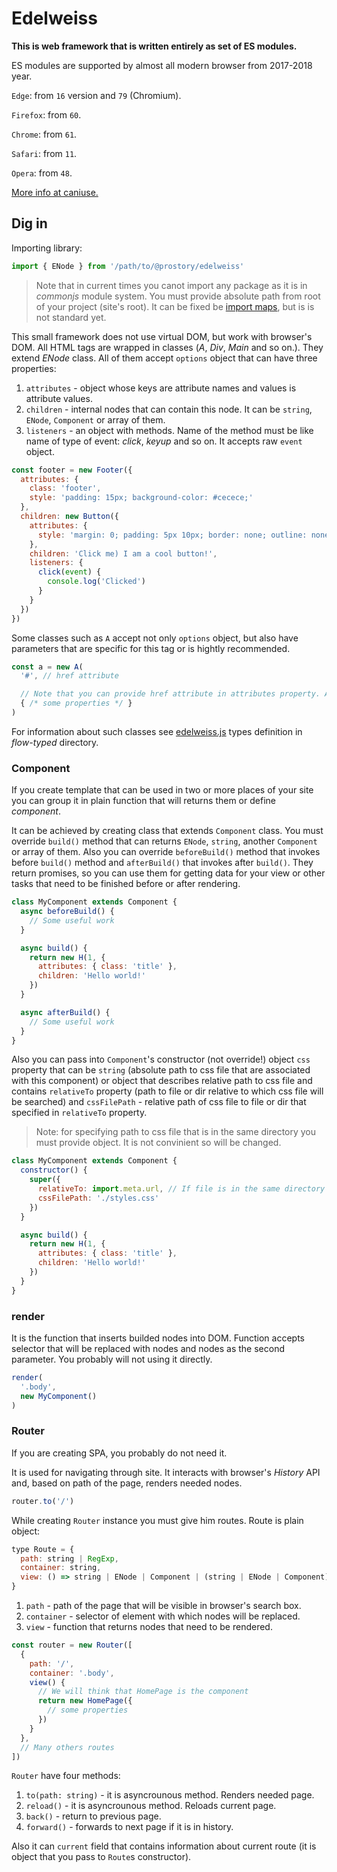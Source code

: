 # Edelweiss

**This is web framework that is written entirely as set of ES modules.**

ES modules are supported by almost all modern browser from 2017-2018 year.

`Edge`: from `16` version and `79` (Chromium).

`Firefox`: from `60`.

`Chrome`: from `61`.

`Safari`: from `11`.

`Opera`: from `48`.

[More info at caniuse.](https://caniuse.com/#search=es%20modules)

## Dig in

Importing library:

```javascript
import { ENode } from '/path/to/@prostory/edelweiss'
```

> Note that in current times you canot import any package as it is in *commonjs* module system. You must provide absolute path from root of your project (site's root). It can be fixed be [import maps](https://github.com/WICG/import-maps), but is is not standard yet.

This small framework does not use virtual DOM, but work with browser's DOM. All HTML tags are wrapped in classes (*A*, *Div*, *Main* and so on.). They extend *ENode* class.
All of them accept `options` object that can have three properties: 

1. `attributes` - object whose keys are attribute names and values is attribute values.
2. `children` - internal nodes that can contain this node. It can be `string`, `ENode`, `Component` or array of them.
3. `listeners` - an object with methods. Name of the method must be like name of type of event: *click*, *keyup* and so on. It accepts raw `event` object.

```javascript
const footer = new Footer({
  attributes: {
    class: 'footer',
    style: 'padding: 15px; background-color: #cecece;'
  },
  children: new Button({
    attributes: {
      style: 'margin: 0; padding: 5px 10px; border: none; outline: none; background-color: blue; color: black;'
    },
    children: 'Click me) I am a cool button!',
    listeners: {
      click(event) {
        console.log('Clicked')
      }
    }
  })
})
```

Some classes such as `A` accept not only `options` object, but also have parameters that are specific for this tag or is hightly recommended.

```javascript
const a = new A(
  '#', // href attribute

  // Note that you can provide href attribute in attributes property. And it will override one that is defined above. So try to avoid it.
  { /* some properties */ }
)
```

For information about such classes see [edelweiss.js](./flow-typed/edelweiss.js) types definition in *flow-typed* directory.

### Component

If you create template that can be used in two or more places of your site you can group it in plain function that will returns them or define *component*.

It can be achieved by creating class that extends `Component` class. You must override `build()` method that can returns `ENode`, `string`, another `Component` or array of them.
Also you can override `beforeBuild()` method that invokes before `build()` method and `afterBuild()` that invokes after `build()`. They return promises, so you can use them for getting data for your view or other tasks that need to be finished before or after rendering.

```javascript
class MyComponent extends Component {
  async beforeBuild() {
    // Some useful work
  }

  async build() {
    return new H(1, {
      attributes: { class: 'title' },
      children: 'Hello world!'
    })
  }

  async afterBuild() {
    // Some useful work
  }
}
```

Also you can pass into `Component`'s constructor (not override!) object `css` property that can be `string` (absolute path to css file that are associated with this component) or object that describes relative path to css file and contains `relativeTo` property (path to file or dir relative to which css file will be searched) and `cssFilePath` - relative path of css file to file or dir that specified in `relativeTo` property.

> Note: for specifying path to css file that is in the same directory you must provide object. It is not convinient so will be changed.

```javascript
class MyComponent extends Component {
  constructor() {
    super({
      relativeTo: import.meta.url, // If file is in the same directory
      cssFilePath: './styles.css'
    })
  }

  async build() {
    return new H(1, {
      attributes: { class: 'title' },
      children: 'Hello world!'
    })
  }
}
```

### render

It is the function that inserts builded nodes into DOM.
Function accepts selector that will be replaced with nodes and nodes as the second parameter. You probably
will not using it directly.

```javascript
render(
  '.body',
  new MyComponent()
)
```

### Router

If you are creating SPA, you probably do not need it.

It is used for navigating through site. It interacts with browser's *History* API and, based on path of the page, renders needed nodes.

```javascript
router.to('/')
```

While creating `Router` instance you must give him routes. Route is plain object:

```javascript
type Route = {
  path: string | RegExp,
  container: string,
  view: () => string | ENode | Component | (string | ENode | Component)[],
}
```

1. `path` - path of the page that will be visible in browser's search box.
2. `container` - selector of element with which nodes will be replaced.
3. `view` - function that returns nodes that need to be rendered.

```javascript
const router = new Router([
  {
    path: '/',
    container: '.body',
    view() {
      // We will think that HomePage is the component
      return new HomePage({
        // some properties
      })
    }
  },
  // Many others routes
])
```

`Router` have four methods:

1. `to(path: string)` - it is asyncrounous method. Renders needed page.
2. `reload()` - it is asyncrounous method. Reloads current page.
3. `back()` - return to previous page. 
3. `forward()` - forwards to next page if it is in history.

Also it can `current` field that contains information about current route (it is object that you pass to `Route`s constructor).